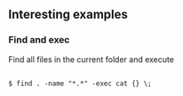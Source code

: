 <h2>Interesting examples</h3>
<h3>Find and exec</h3>
<p>Find all files in the current folder and execute</p>
<code>
$ find . -name "*.*" -exec cat {} \;
</code>
